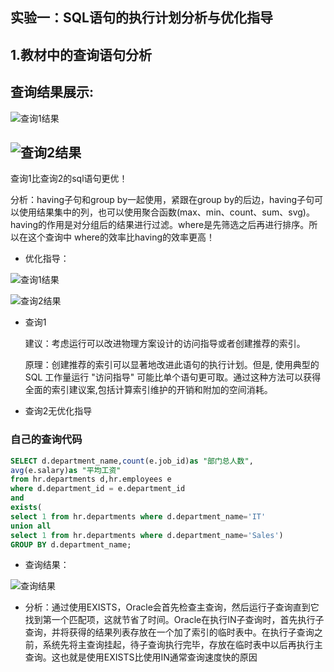 ## 实验一：SQL语句的执行计划分析与优化指导

## 1.教材中的查询语句分析

查询结果展示:
---
![查询1结果](./img/msg1.png)

![查询2结果](./img/msg2.png)
---

查询1比查询2的sql语句更优！

分析：having子句和group by一起使用，紧跟在group by的后边，having子句可以使用结果集中的列，也可以使用聚合函数(max、min、count、sum、svg)。having的作用是对分组后的结果进行过滤。where是先筛选之后再进行排序。所以在这个查询中 where的效率比having的效率更高！

- 优化指导：

![查询1结果](./img/youhua1.png)

![查询2结果](./img/youhua2.png)


- 查询1

    建议：考虑运行可以改进物理方案设计的访问指导或者创建推荐的索引。

    原理：创建推荐的索引可以显著地改进此语句的执行计划。但是, 使用典型的 SQL 工作量运行 "访问指导" 可能比单个语句更可取。通过这种方法可以获得全面的索引建议案,包括计算索引维护的开销和附加的空间消耗。

- 查询2无优化指导

### 自己的查询代码

```SQL
SELECT d.department_name,count(e.job_id)as "部门总人数",
avg(e.salary)as "平均工资"
from hr.departments d,hr.employees e
where d.department_id = e.department_id
and 
exists( 
select 1 from hr.departments where d.department_name='IT'
union all 
select 1 from hr.departments where d.department_name='Sales')
GROUP BY d.department_name;
```

- 查询结果：

![查询结果](./img/myself.png)


- 分析：通过使用EXISTS，Oracle会首先检查主查询，然后运行子查询直到它找到第一个匹配项，这就节省了时间。Oracle在执行IN子查询时，首先执行子查询，并将获得的结果列表存放在一个加了索引的临时表中。在执行子查询之前，系统先将主查询挂起，待子查询执行完毕，存放在临时表中以后再执行主查询。这也就是使用EXISTS比使用IN通常查询速度快的原因
